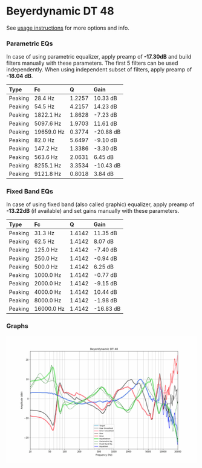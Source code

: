 # Beyerdynamic DT 48
See [usage instructions](https://github.com/jaakkopasanen/AutoEq#usage) for more options and info.

### Parametric EQs
In case of using parametric equalizer, apply preamp of **-17.30dB** and build filters manually
with these parameters. The first 5 filters can be used independently.
When using independent subset of filters, apply preamp of **-18.04 dB**.

| Type    | Fc         |      Q | Gain      |
|:--------|:-----------|:-------|:----------|
| Peaking | 28.4 Hz    | 1.2257 | 10.33 dB  |
| Peaking | 54.5 Hz    | 4.2157 | 14.23 dB  |
| Peaking | 1822.1 Hz  | 1.8628 | -7.23 dB  |
| Peaking | 5097.6 Hz  | 1.9703 | 11.61 dB  |
| Peaking | 19659.0 Hz | 0.3774 | -20.88 dB |
| Peaking | 82.0 Hz    | 5.6497 | -9.10 dB  |
| Peaking | 147.2 Hz   | 1.3386 | -3.30 dB  |
| Peaking | 563.6 Hz   | 2.0631 | 6.45 dB   |
| Peaking | 8255.1 Hz  | 3.3534 | -10.43 dB |
| Peaking | 9121.8 Hz  | 0.8018 | 3.84 dB   |

### Fixed Band EQs
In case of using fixed band (also called graphic) equalizer, apply preamp of **-13.22dB**
(if available) and set gains manually with these parameters.

| Type    | Fc         |      Q | Gain      |
|:--------|:-----------|:-------|:----------|
| Peaking | 31.3 Hz    | 1.4142 | 11.35 dB  |
| Peaking | 62.5 Hz    | 1.4142 | 8.07 dB   |
| Peaking | 125.0 Hz   | 1.4142 | -7.40 dB  |
| Peaking | 250.0 Hz   | 1.4142 | -0.94 dB  |
| Peaking | 500.0 Hz   | 1.4142 | 6.25 dB   |
| Peaking | 1000.0 Hz  | 1.4142 | -0.77 dB  |
| Peaking | 2000.0 Hz  | 1.4142 | -9.15 dB  |
| Peaking | 4000.0 Hz  | 1.4142 | 10.44 dB  |
| Peaking | 8000.0 Hz  | 1.4142 | -1.98 dB  |
| Peaking | 16000.0 Hz | 1.4142 | -16.83 dB |

### Graphs
![](./Beyerdynamic%20DT%2048.png)